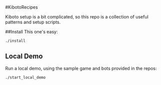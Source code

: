 #KibotoRecipes

Kiboto setup is a bit complicated, so this repo is a collection of useful patterns and setup scripts.

##Install
This one's easy:

```bash
./install
```

## Local Demo
Run a local demo, using the sample game and bots provided in the repos:
```bash
./start_local_demo
```
